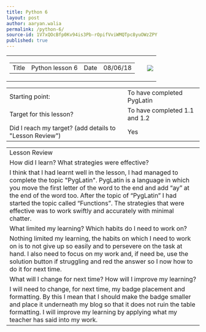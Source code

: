 ```yaml
---
title: Python 6
layout: post
author: aaryan.walia
permalink: /python-6/
source-id: 1V7xQOcBfp0Kv94is3Pb-rOpifVviWMQTpc8yuOWzZPY
published: true
---
```

<table>
  <tr>
    <td>
      <table>
        <tr>
          <td>Title</td>
          <td>Python lesson 6</td>
          <td>Date</td>
          <td>08/06/18</td>
         </tr>
      </table>
    </td>
    <td>
      <td class="badgeimages"><img src="https://1203aaryan.github.io/aaryan1203.github.io//images/badge6.png"></td>
    </td>
  </tr>
 </table>

<table>
  <tr>
    <td>Starting point:</td>
    <td>To have completed PygLatin</td>
  </tr>
  <tr>
    <td>Target for this lesson?</td>
    <td>To have completed 1.1 and 1.2</td>
  </tr>
  <tr>
    <td>Did I reach my target? 
(add details to "Lesson Review")</td>
    <td> Yes </td>
  </tr>
</table>


<table>
  <tr>
    <td>Lesson Review</td>
  </tr>
  <tr>
    <td>How did I learn? What strategies were effective? </td>
  </tr>
  <tr>
    <td>I think that I had learnt well in the lesson, I had managed to complete the topic "PygLatin". PygLatin is a language in which you move the first letter of the word to the end and add “ay” at the end of the word too. After the topic of “PygLatin” I had started the topic called “Functions”. The strategies that were effective was to work swiftly and accurately with minimal chatter.</td>
  </tr>
  <tr>
    <td>What limited my learning? Which habits do I need to work on? </td>
  </tr>
  <tr>
    <td>Nothing limited my learning, the habits on which I need to work on is to not give up so easily and to persevere on the task at hand. I also need to focus on my work and, if need be, use the solution button if struggling and red the answer so I now how to do it for next time. </td>
  </tr>
  <tr>
    <td>What will I change for next time? How will I improve my learning?</td>
  </tr>
  <tr>
    <td>I will need to change, for next time, my badge placement and formatting. By this I mean that I should make the badge smaller and place it underneath my blog so that it does not ruin the table formatting. I will improve my learning by applying what my teacher has said into my work.</td>
  </tr>
</table>



